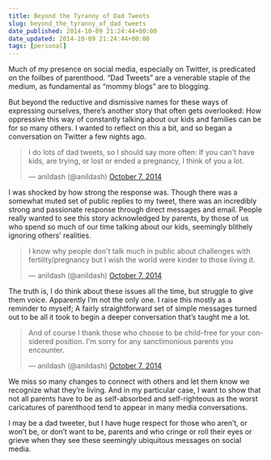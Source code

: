 ```yaml
---
title: Beyond the Tyranny of Dad Tweets
slug: beyond_the_tyranny_of_dad_tweets
date_published: 2014-10-09 21:24:44+00:00
date_updated: 2014-10-09 21:24:44+00:00
tags: [personal]
---
```

Much of my presence on social media, especially on Twitter, is predicated on the foilbes of parenthood. “Dad Tweets” are a venerable staple of the medium, as fundamental as “mommy blogs” are to blogging.

But beyond the reductive and dismissive names for these ways of expressing ourselves, there’s another story that often gets overlooked: How oppressive this way of constantly talking about our kids and families can be for so many others. I wanted to reflect on this a bit, and so began a conversation on Twitter a few nights ago.

<blockquote class="twitter-tweet" data-dnt="true" data-theme="dark"><p lang="en" dir="ltr">I do lots of dad tweets, so I should say more often: If you can&#39;t have kids, are trying, or lost or ended a pregnancy, I think of you a lot.</p>&mdash; anildash (@anildash) <a href="https://twitter.com/anildash/status/519315448345927681?ref_src=twsrc%5Etfw">October 7, 2014</a></blockquote> <script async src="https://platform.twitter.com/widgets.js" charset="utf-8"></script>

I was shocked by how strong the response was. Though there was a somewhat muted set of public replies to my tweet, there was an incredibly strong and passionate response through direct messages and email. People really wanted to see this story acknowledged by parents, by those of us who spend so much of our time talking about our kids, seemingly blithely ignoring others’ realities.

<blockquote class="twitter-tweet" data-dnt="true" data-theme="dark"><p lang="en" dir="ltr">I know why people don&#39;t talk much in public about challenges with fertility/pregnancy but I wish the world were kinder to those living it.</p>&mdash; anildash (@anildash) <a href="https://twitter.com/anildash/status/519315992787570689?ref_src=twsrc%5Etfw">October 7, 2014</a></blockquote>

The truth is, I do think about these issues all the time, but struggle to give them voice. Apparently I’m not the only one. I raise this mostly as a reminder to myself; A fairly straightforward set of simple messages turned out to be all it took to begin a deeper conversation that’s taught me a lot.

<blockquote class="twitter-tweet" data-dnt="true" data-theme="dark"><p lang="en" dir="ltr">And of course I thank those who choose to be child-free for your considered position. I&#39;m sorry for any sanctimonious parents you encounter.</p>&mdash; anildash (@anildash) <a href="https://twitter.com/anildash/status/519316556514619392?ref_src=twsrc%5Etfw">October 7, 2014</a></blockquote>

We miss so many changes to connect with others and let them know we recognize what they’re living. And in my particular case, I want to show that not all parents have to be as self-absorbed and self-righteous as the worst caricatures of parenthood tend to appear in many media conversations.

I may be a dad tweeter, but I have huge respect for those who aren’t, or won’t be, or don’t want to be, parents and who cringe or roll their eyes or grieve when they see these seemingly ubiquitous messages on social media.
